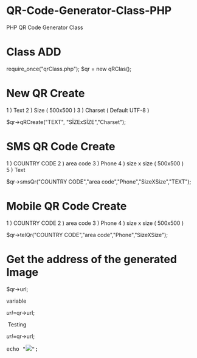 QR-Code-Generator-Class-PHP
===========================

PHP QR Code Generator Class 

Class ADD 
===========================
require_once("qrClass.php");
$qr = new qRClas();

New QR Create 
===========================
1 ) Text 
2 ) Size ( 500x500 ) 
3 ) Charset ( Default UTF-8 ) 

$qr->qRCreate("TEXT", "SİZExSİZE","Charset");


SMS QR Code Create 
===========================
1 ) COUNTRY CODE
2 ) area code
3 ) Phone
4 ) size x size ( 500x500 )  
5 ) Text 

$qr->smsQr("COUNTRY CODE","area code","Phone","SizeXSize","TEXT");


Mobile QR Code Create 
===========================
1 ) COUNTRY CODE
2 ) area code
3 ) Phone
4 ) size x size ( 500x500 ) 

$qr->telQr("COUNTRY CODE","area code","Phone","SizeXSize");

Get the address of the generated Image
===========================

$qr->url;

variable

$url=$qr->url;

<img> Testing

$url=$qr->url;
<pre>
echo "<img src='$url'/>";
</pre>



